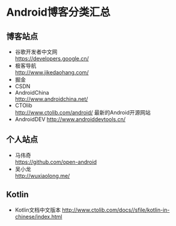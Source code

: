 # Android博客分类汇总

## 博客站点
* 谷歌开发者中文网 <br> https://developers.google.cn/
* 极客导航 <br> http://www.jikedaohang.com/
* 掘金
* CSDN
* AndroidChina <br> http://www.androidchina.net/
* CTOlib <br> http://www.ctolib.com/android/  最新的Android开源网站
* AndroidDEV http://www.androiddevtools.cn/



## 个人站点
* 马伟奇 <br> https://github.com/open-android
* 吴小龙 <br> http://wuxiaolong.me/


## Kotlin
* Kotlin文档中文版本
http://www.ctolib.com/docs//sfile/kotlin-in-chinese/index.html



